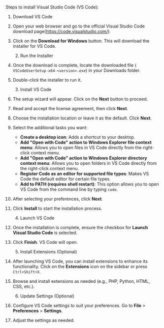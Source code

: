 Steps to install Visual Studio Code (VS Code):

   1. Download VS Code
1. Open your web browser and go to the official Visual Studio Code download page(https://code.visualstudio.com/).
2. Click on the **Download for Windows** button. This will download the installer for VS Code.

    2. Run the Installer
1. Once the download is complete, locate the downloaded file ( `VSCodeUserSetup-x64-<version>.exe`) in your Downloads folder.
2. Double-click the installer to run it.

   3. Install VS Code
1. The setup wizard will appear. Click on the **Next** button to proceed.
2. Read and accept the license agreement, then click **Next**.
3. Choose the installation location or leave it as the default. Click **Next**.
4. Select the additional tasks you want:
   - **Create a desktop icon**: Adds a shortcut to your desktop.
   - **Add "Open with Code" action to Windows Explorer file context menu**: Allows you to open files in VS Code directly from the right-click context menu.
   - **Add "Open with Code" action to Windows Explorer directory context menu**: Allows you to open folders in VS Code directly from the right-click context menu.
   - **Register Code as an editor for supported file types**: Makes VS Code the default editor for certain file types.
   - **Add to PATH (requires shell restart)**: This option allows you to open VS Code from the command line by typing `code`.
5. After selecting your preferences, click **Next**.
6. Click **Install** to start the installation process.

    4. Launch VS Code
1. Once the installation is complete, ensure the checkbox for **Launch Visual Studio Code** is selected.
2. Click **Finish**. VS Code will open.

    5. Install Extensions (Optional)
1. After launching VS Code, you can install extensions to enhance its functionality. Click on the **Extensions** icon on the sidebar or press `Ctrl+Shift+X`.
2. Browse and install extensions as needed (e.g., PHP, Python, HTML, CSS, etc.).

   6. Update Settings (Optional)
1. Configure VS Code settings to suit your preferences. Go to **File** > **Preferences** > **Settings**.
2. Adjust the settings as needed.
